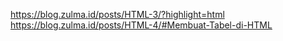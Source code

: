 https://blog.zulma.id/posts/HTML-3/?highlight=html
https://blog.zulma.id/posts/HTML-4/#Membuat-Tabel-di-HTML
